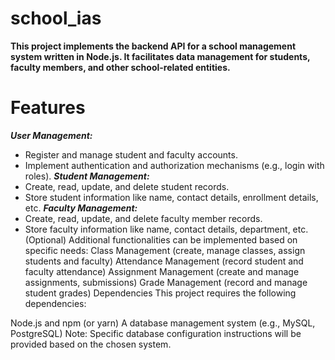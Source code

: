 # school_ias

**This project implements the backend API for a school management system written in Node.js. It facilitates data management for students, faculty members, and other school-related entities.**

# Features
**_User Management:_**
- Register and manage student and faculty accounts.
- Implement authentication and authorization mechanisms (e.g., login with roles).
**_Student Management:_**
- Create, read, update, and delete student records.
- Store student information like name, contact details, enrollment details, etc.
**_Faculty Management:_**
- Create, read, update, and delete faculty member records.
- Store faculty information like name, contact details, department, etc.
(Optional) Additional functionalities can be implemented based on specific needs:
Class Management (create, manage classes, assign students and faculty)
Attendance Management (record student and faculty attendance)
Assignment Management (create and manage assignments, submissions)
Grade Management (record and manage student grades)
Dependencies
This project requires the following dependencies:

Node.js and npm (or yarn)
A database management system (e.g., MySQL, PostgreSQL)
Note: Specific database configuration instructions will be provided based on the chosen system.
